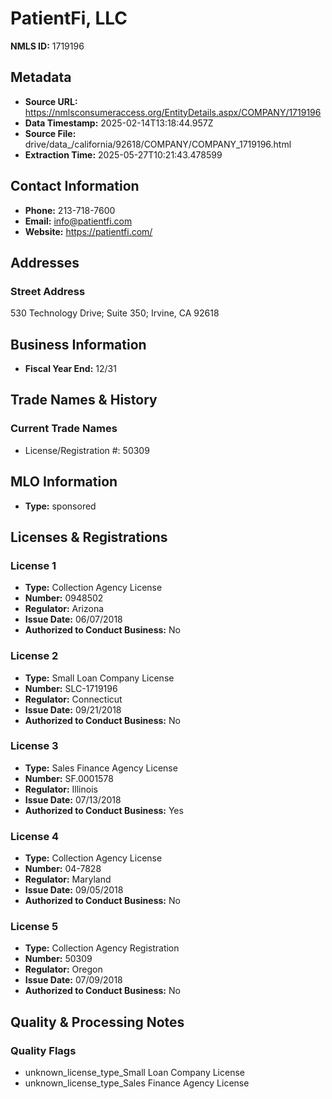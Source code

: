 # PatientFi, LLC

**NMLS ID:** 1719196

## Metadata
- **Source URL:** https://nmlsconsumeraccess.org/EntityDetails.aspx/COMPANY/1719196
- **Data Timestamp:** 2025-02-14T13:18:44.957Z
- **Source File:** drive/data_/california/92618/COMPANY/COMPANY_1719196.html
- **Extraction Time:** 2025-05-27T10:21:43.478599

## Contact Information
- **Phone:** 213-718-7600
- **Email:** info@patientfi.com
- **Website:** https://patientfi.com/

## Addresses
### Street Address
530 Technology Drive; Suite 350; Irvine, CA 92618

## Business Information
- **Fiscal Year End:** 12/31

## Trade Names & History
### Current Trade Names
- License/Registration #: 50309

## MLO Information
- **Type:** sponsored

## Licenses & Registrations

### License 1
- **Type:** Collection Agency License
- **Number:** 0948502
- **Regulator:** Arizona
- **Issue Date:** 06/07/2018
- **Authorized to Conduct Business:** No

### License 2
- **Type:** Small Loan Company License
- **Number:** SLC-1719196
- **Regulator:** Connecticut
- **Issue Date:** 09/21/2018
- **Authorized to Conduct Business:** No

### License 3
- **Type:** Sales Finance Agency License
- **Number:** SF.0001578
- **Regulator:** Illinois
- **Issue Date:** 07/13/2018
- **Authorized to Conduct Business:** Yes

### License 4
- **Type:** Collection Agency License
- **Number:** 04-7828
- **Regulator:** Maryland
- **Issue Date:** 09/05/2018
- **Authorized to Conduct Business:** No

### License 5
- **Type:** Collection Agency Registration
- **Number:** 50309
- **Regulator:** Oregon
- **Issue Date:** 07/09/2018
- **Authorized to Conduct Business:** No

## Quality & Processing Notes
### Quality Flags
- unknown_license_type_Small Loan Company License
- unknown_license_type_Sales Finance Agency License
